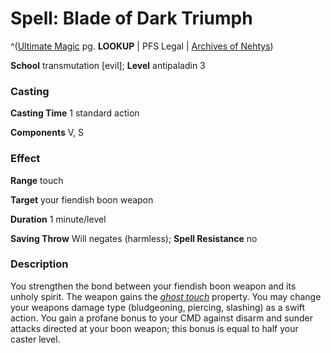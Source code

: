 # Spell: Blade of Dark Triumph

^([Ultimate Magic][ss-blade-of-dark-triumph] pg. **LOOKUP** | PFS Legal | [Archives of Nehtys][sn-blade-of-dark-triumph])

**School** transmutation [evil]; **Level** antipaladin 3

### Casting

**Casting Time** 1 standard action  

**Components** V, S

### Effect

**Range** touch  

**Target** your fiendish boon weapon  

**Duration** 1 minute/level  

**Saving Throw** Will negates (harmless); **Spell Resistance** no

### Description

You strengthen the bond between your fiendish boon weapon and its unholy spirit. The weapon gains the _[ghost touch]_ property. You may change your weapons damage type (bludgeoning, piercing, slashing) as a swift action. You gain a profane bonus to your CMD against disarm and sunder attacks directed at your boon weapon; this bonus is equal to half your caster level.

[ss-blade-of-dark-triumph]: http://paizo.com/pathfinderRPG/v57
[sn-blade-of-dark-triumph]: http://www.archivesofnethys.com/SpellDisplay.aspx?ItemName=Blade%20of%20Dark%20Triumph
[ghost touch]: http://www.archivesofnethys.com/SpellDisplay.aspx?ItemName=ghost%20touch